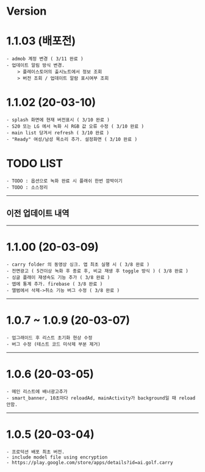 # Version
# 1.1.03 (배포전)
    - admob 계정 변경 ( 3/11 완료 )
    - 업데이트 알림 방식 변경. 
        > 플레이스토어의 출시노트에서 정보 조회
        > 버전 조회 / 업데이트 알람 표시여부 조회


# 1.1.02 (20-03-10)
    - splash 화면에 현재 버전표시 ( 3/10 완료 )
    - S20 또는 LG 에서 녹화 시 RGB 값 오류 수정 ( 3/10 완료 )
    - main list 당겨서 refresh ( 3/10 완료 )
    - "Ready" 여성/남성 목소리 추가. 설정화면 ( 3/10 완료 )

# TODO LIST
    
    - TODO : 옵션으로 녹화 완료 시 플래쉬 한번 깜박이기
    - TODO : 소스정리 
    
---
## 이전 업데이트 내역
---

# 1.1.00 (20-03-09)
    - carry folder 의 동영상 싱크. 앱 최초 실행 시 ( 3/8 완료 )
    - 전면광고 ( 5건이상 녹화 후 종료 후, 비교 재생 후 toggle 방식 ) ( 3/8 완료 )
    - 싱글 플래이 재생속도 기능 추가 ( 3/8 완료 )
    - 앱에 통계 추가. firebase ( 3/8 완료 )
    - 앨범에서 삭제->취소 기능 버그 수정 ( 3/8 완료 )
    
---

# 1.0.7 ~ 1.0.9 (20-03-07)
    - 업그래이드 후 리스트 초기화 현상 수정
    - 버그 수정 (테스트 코드 미삭제 부분 제거)
    
---

# 1.0.6 (20-03-05)
    - 메인 리스트에 배너광고추가
    - smart_banner, 10초마다 reloadAd, mainActivity가 background일 때 reload 안함.
    
---

# 1.0.5 (20-03-04)
    - 프로덕션 배포 최초 버전.
    - include model file using encryption
    - https://play.google.com/store/apps/details?id=ai.golf.carry


    


    
    
